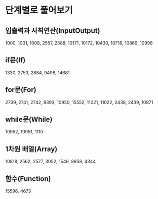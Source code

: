 # 단계별로 풀어보기
## 입출력과 사칙연산(InputOutput)
1000, 1001, 1008, 2557, 2588, 10171, 10172, 10430, 10718, 10869, 10998
## if문(If)
1330, 2753, 2884, 9498, 14681
## for문(For)
2739, 2741, 2742, 8393, 10950, 15552, 11021, 11022, 2438, 2439, 10871
## while문(While)
10952, 10951, 1110
## 1차원 배열(Array)
10818, 2562, 2577, 3052, 1546, 8958, 4344
## 함수(Function)
15596, 4673